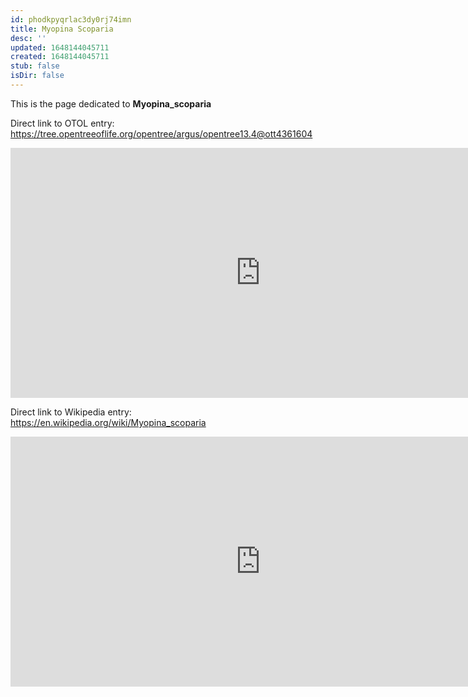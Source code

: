 ```yaml
---
id: phodkpyqrlac3dy0rj74imn
title: Myopina Scoparia
desc: ''
updated: 1648144045711
created: 1648144045711
stub: false
isDir: false
---
```

This is the page dedicated to **Myopina_scoparia**


Direct link to OTOL entry: https://tree.opentreeoflife.org/opentree/argus/opentree13.4@ott4361604



<html>
    <body>
    <iframe src="https://tree.opentreeoflife.org/opentree/argus/opentree13.4@ott4361604"
    width="800" height="400" frameborder="0" allowfullscreen> </iframe>
    </body>
</html>
    


Direct link to Wikipedia entry: https://en.wikipedia.org/wiki/Myopina_scoparia



<html>
    <body>
    <iframe src="https://en.wikipedia.org/wiki/Myopina_scoparia"
    width="800" height="400" frameborder="0" allowfullscreen> </iframe>
    </body>
</html>
    
